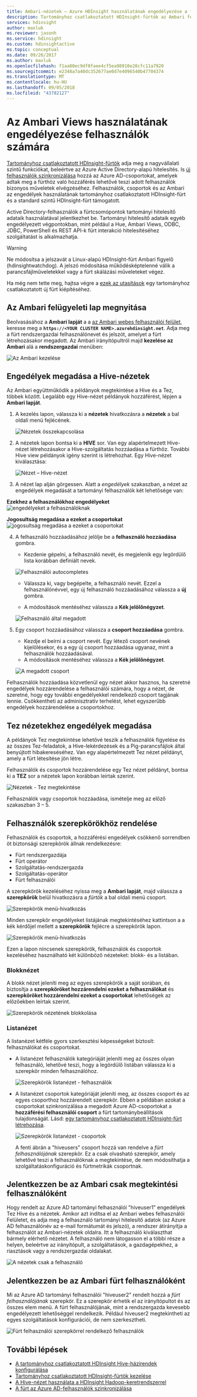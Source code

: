 ```yaml
---
title: Ambari-nézetek – Azure HDInsight használatának engedélyezése a felhasználók
description: Tartományhoz csatlakoztatott HDInsight-fürtök az Ambari felhasználói és engedélyek kezelésének módja.
services: hdinsight
author: maxluk
ms.reviewer: jasonh
ms.service: hdinsight
ms.custom: hdinsightactive
ms.topic: conceptual
ms.date: 09/26/2017
ms.author: maxluk
ms.openlocfilehash: f1aa80ec9df8faee4cf5ea98910e28cfc11a7920
ms.sourcegitcommit: e2348a7a40dc352677ae0d7e4096540b47704374
ms.translationtype: MT
ms.contentlocale: hu-HU
ms.lasthandoff: 09/05/2018
ms.locfileid: "43782127"
---
```

# <a name="authorize-users-for-ambari-views"></a>Az Ambari Views használatának engedélyezése felhasználók számára

[Tartományhoz csatlakoztatott HDInsight-fürtök](./domain-joined/apache-domain-joined-introduction.md) adja meg a nagyvállalati szintű funkciókat, beleértve az Azure Active Directory-alapú hitelesítés. Is [új felhasználók szinkronizálása](hdinsight-sync-aad-users-to-cluster.md) hozzá az Azure AD-csoportokat, amelyek adtak meg a fürthöz való hozzáférés lehetővé teszi adott felhasználók bizonyos műveletek elvégzéséhez. Felhasználók, csoportok és az Ambari az engedélyek használatának tartományhoz csatlakoztatott HDInsight-fürt és a standard szintű HDInsight-fürt támogatott.

Active Directory-felhasználók a fürtcsomópontok tartományi hitelesítő adataik használatával jelentkezhet be. Tartományi hitelesítő adataik egyéb engedélyezett végpontokban, mint például a Hue, Ambari Views, ODBC, JDBC, PowerShell és REST API-k fürt interakció hitelesítéséhez szolgáltatást is alkalmazhatja.

> [!WARNING]
> Ne módosítsa a jelszavát a Linux-alapú HDInsight-fürt Ambari figyelő (hdinsightwatchdog). A jelszó módosítása működésképtelenné válik a parancsfájlműveletekkel vagy a fürt skálázási műveleteket végez.

Ha még nem tette meg, hajtsa végre a [ezek az utasítások](./domain-joined/apache-domain-joined-configure.md) egy tartományhoz csatlakoztatott új fürt kiépítéséhez.

## <a name="access-the-ambari-management-page"></a>Az Ambari felügyeleti lap megnyitása

Beolvasásához a **Ambari lapját** a a [az Ambari webes felhasználói felület](hdinsight-hadoop-manage-ambari.md), keresse meg a **`https://<YOUR CLUSTER NAME>.azurehdinsight.net`**. Adja meg a fürt rendszergazdai felhasználónevet és jelszót, amelyet a fürt létrehozásakor megadott. Az Ambari irányítópultról majd **kezelése az Ambari** alá a **rendszergazdai** menüben:

![Az Ambari kezelése](./media/hdinsight-authorize-users-to-ambari/manage-ambari.png)

## <a name="grant-permissions-to-hive-views"></a>Engedélyek megadása a Hive-nézetek

Az Ambari együttműködik a példányok megtekintése a Hive és a Tez, többek között. Legalább egy Hive-nézet példányok hozzáférést, lépjen a **Ambari lapját**.

1. A kezelés lapon, válassza ki a **nézetek** hivatkozásra a **nézetek** a bal oldali menü fejlécének.

    ![Nézetek összekapcsolása](./media/hdinsight-authorize-users-to-ambari/views-link.png)

2. A nézetek lapon bontsa ki a **HIVE** sor. Van egy alapértelmezett Hive-nézet létrehozásakor a Hive-szolgáltatás hozzáadása a fürthöz. További Hive view példányok igény szerint is létrehozhat. Egy Hive-nézet kiválasztása:

    ![Nézet – Hive-nézet](./media/hdinsight-authorize-users-to-ambari/views-hive-view.png)

3. A nézet lap alján görgessen. Alatt a *engedélyek* szakaszban, a nézet az engedélyek megadását a tartományi felhasználók két lehetősége van:

**Ezekhez a felhasználókhoz engedélyeket** ![engedélyeket a felhasználóknak](./media/hdinsight-authorize-users-to-ambari/add-user-to-view.png)

**Jogosultság megadása a ezeket a csoportokat** ![jogosultság megadása a ezeket a csoportokat](./media/hdinsight-authorize-users-to-ambari/add-group-to-view.png)

4. A felhasználó hozzáadásához jelölje be a **felhasználó hozzáadása** gombra.

    * Kezdenie gépelni, a felhasználó nevét, és megjelenik egy legördülő lista korábban definiált nevek.

    ![Felhasználói autocompletes](./media/hdinsight-authorize-users-to-ambari/user-autocomplete.png)

    * Válassza ki, vagy begépelte, a felhasználó nevét. Ezzel a felhasználónévvel, egy új felhasználó hozzáadásához válassza a **új** gombra.

    * A módosítások mentéséhez válassza a **Kék jelölőnégyzet**.

    ![Felhasználó által megadott](./media/hdinsight-authorize-users-to-ambari/user-entered.png)

5. Egy csoport hozzáadásához válassza a **csoport hozzáadása** gombra.

    * Kezdje el beírni a csoport nevét. Egy létező csoport nevének kijelölésekor, és a egy új csoport hozzáadása ugyanaz, mint a felhasználók hozzáadásával.
    * A módosítások mentéséhez válassza a **Kék jelölőnégyzet**.

    ![A megadott csoport](./media/hdinsight-authorize-users-to-ambari/group-entered.png)

Felhasználók hozzáadása közvetlenül egy nézet akkor hasznos, ha szeretné engedélyek hozzárendelése a felhasználói számára, hogy a nézet, de szeretné, hogy egy további engedélyekkel rendelkező csoport tagjának lennie. Csökkentheti az adminisztratív terhelést, lehet egyszerűbb engedélyek hozzárendelése a csoportokhoz.

## <a name="grant-permissions-to-tez-views"></a>Tez nézetekhez engedélyek megadása

A példányok Tez megtekintése lehetővé teszik a felhasználók figyelése és az összes Tez-feladatok, a Hive-lekérdezések és a Pig-parancsfájlok által benyújtott hibakereséséhez. Van egy alapértelmezett Tez nézet példányt, amely a fürt létesítése jön létre.

Felhasználók és csoportok hozzárendelése egy Tez nézet példányt, bontsa ki a **TEZ** sor a nézetek lapon korábban leírtak szerint.

![Nézetek - Tez megtekintése](./media/hdinsight-authorize-users-to-ambari/views-tez-view.png)

Felhasználók vagy csoportok hozzáadása, ismételje meg az előző szakaszban 3 – 5.

## <a name="assign-users-to-roles"></a>Felhasználók szerepkörökhöz rendelése

Felhasználók és csoportok, a hozzáférési engedélyek csökkenő sorrendben öt biztonsági szerepkörök állnak rendelkezésre:

* Fürt rendszergazdája
* Fürt operátor
* Szolgáltatás-rendszergazda
* Szolgáltatás-operátor
* Fürt felhasználói

A szerepkörök kezeléséhez nyissa meg a **Ambari lapját**, majd válassza a **szerepkörök** belül hivatkozásra a *fürtök* a bal oldali menü csoport.

![Szerepkörök menü-hivatkozás](./media/hdinsight-authorize-users-to-ambari/roles-link.png)

Minden szerepkör engedélyeket listájának megtekintéséhez kattintson a a kék kérdőjel mellett a **szerepkörök** fejlécre a szerepkörök lapon.

![Szerepkörök menü-hivatkozás](./media/hdinsight-authorize-users-to-ambari/roles-permissions.png)

Ezen a lapon nincsenek szerepkörök, felhasználók és csoportok kezeléséhez használható két különböző nézeteket: blokk- és a listában.

### <a name="block-view"></a>Blokknézet

A blokk nézet jeleníti meg az egyes szerepkörök a saját sorában, és biztosítja a **szerepköröket hozzárendelni ezeket a felhasználókat** és **szerepköröket hozzárendelni ezeket a csoportokat** lehetőségek az előzőekben leírtak szerint.

![Szerepkörök nézetének blokkolása](./media/hdinsight-authorize-users-to-ambari/roles-block-view.png)

### <a name="list-view"></a>Listanézet

A listanézet kétféle gyors szerkesztési képességeket biztosít: felhasználókat és csoportokat.

* A listanézet felhasználók kategóriáját jeleníti meg az összes olyan felhasználó, lehetővé teszi, hogy a legördülő listában válassza ki a szerepkör minden felhasználóhoz.

    ![Szerepkörök listanézet - felhasználók](./media/hdinsight-authorize-users-to-ambari/roles-list-view-users.png)

* A listanézet csoportok kategóriáját jeleníti meg, az összes csoport és az egyes csoporthoz hozzárendelt szerepkör. Ebben a példában azokat a csoportokat szinkronizálása a megadott Azure AD-csoportokat a **hozzáférési felhasználói csoport** a fürt tartománybeállítások tulajdonságát. Lásd: [egy tartományhoz csatlakoztatott HDInsight-fürt létrehozása](./domain-joined/apache-domain-joined-configure-using-azure-adds.md#create-a-domain-joined-hdinsight-cluster).

    ![Szerepkörök listanézet - csoportok](./media/hdinsight-authorize-users-to-ambari/roles-list-view-groups.png)

    A fenti ábrán a "hiveusers" csoport hozzá van rendelve a *fürt felhasználójának* szerepkör. Ez a csak olvasható szerepkör, amely lehetővé teszi a felhasználóknak a megtekintése, de nem módosíthatja a szolgáltatáskonfiguráció és fürtmetrikák csoportnak.

## <a name="log-in-to-ambari-as-a-view-only-user"></a>Jelentkezzen be az Ambari csak megtekintési felhasználóként

Hogy rendelt az Azure AD tartományi felhasználói "hiveuser1" engedélyek Tez Hive és a nézetek. Amikor azt indítsa el az Ambari webes felhasználói Felületet, és adja meg a felhasználó tartományi hitelesítő adatok (az Azure AD felhasználónév az e-mail formátumát és jelszó), a rendszer átirányítja a felhasználót az Ambari-nézetek oldalra. Itt a felhasználó kiválaszthat bármely elérhető nézetet. A felhasználó nem látogasson el a többi része a helyen, beleértve az irányítópult, a szolgáltatások, a gazdagépekhez, a riasztások vagy a rendszergazdai oldalakat.

![A nézetek csak a felhasználó](./media/hdinsight-authorize-users-to-ambari/user-views-only.png)

## <a name="log-in-to-ambari-as-a-cluster-user"></a>Jelentkezzen be az Ambari fürt felhasználóként

Mi az Azure AD tartományi felhasználói "hiveuser2" rendelt hozzá a *fürt felhasználójának* szerepkör. Ez a szerepkör érhetik el az irányítópultot és az összes elem menü. A fürt felhasználójának, mint a rendszergazda kevesebb engedélyezett lehetőséggel rendelkezik. Például hiveuser2 megtekintheti az egyes szolgáltatások konfigurációi, de nem szerkesztheti.

![Fürt felhasználói szerepkörrel rendelkező felhasználók](./media/hdinsight-authorize-users-to-ambari/user-cluster-user-role.png)

## <a name="next-steps"></a>További lépések

* [A tartományhoz csatlakoztatott HDInsight Hive-házirendek konfigurálása](./domain-joined/apache-domain-joined-run-hive.md)
* [Tartományhoz csatlakoztatott HDInsight-fürtök kezelése](./domain-joined/apache-domain-joined-manage.md)
* [A Hive-nézet használata a HDInsight Hadoop-keretrendszerrel](hadoop/apache-hadoop-use-hive-ambari-view.md)
* [A fürt az Azure AD-felhasználók szinkronizálása](hdinsight-sync-aad-users-to-cluster.md)
